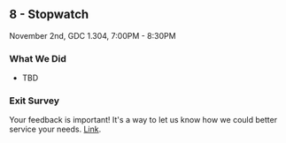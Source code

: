 ## 8 - Stopwatch

November 2nd, GDC 1.304, 7:00PM - 8:30PM

### What We Did

* TBD

### Exit Survey

Your feedback is important! It's a way to let us know how we could better service your needs. [Link](https://docs.google.com/forms/d/1uf_U-iNhOTrBGE5IBt-JcNcizWXwme6RQAU-w6MsmXA/viewform).
